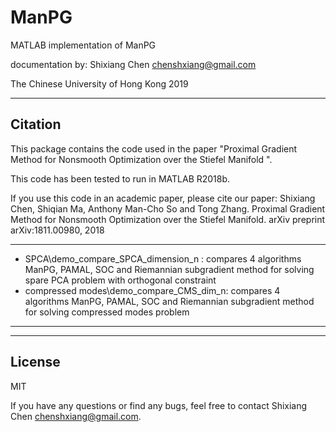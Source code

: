 # ManPG
MATLAB implementation of ManPG

documentation by:
Shixiang Chen
chenshxiang@gmail.com

The Chinese University of Hong Kong
2019

----------------------------------
Citation
----------------------------------
This package contains the code used in the paper "Proximal Gradient Method for Nonsmooth Optimization over the Stiefel Manifold
". 

This code has been tested to run in MATLAB R2018b.

If you use this code in an academic paper, please cite our paper:
Shixiang Chen, Shiqian Ma, Anthony Man-Cho So and Tong Zhang. Proximal Gradient Method for Nonsmooth Optimization over the Stiefel Manifold.  arXiv preprint arXiv:1811.00980, 2018


----------------------------------
- SPCA\demo_compare_SPCA_dimension_n :  compares 4 algorithms ManPG, PAMAL, SOC and Riemannian subgradient method for solving spare PCA problem with orthogonal constraint
- compressed modes\demo_compare_CMS_dim_n:  compares 4 algorithms ManPG, PAMAL, SOC and Riemannian subgradient method for solving compressed modes problem
----------------------------------

----------------
License
---------------
MIT

If you have any questions or find any bugs, feel free to contact Shixiang Chen <chenshxiang@gmail.com>.
